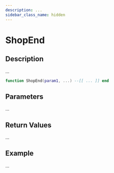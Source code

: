 ```yaml
---
description: ...
sidebar_class_name: hidden
---
```


# ShopEnd

## Description

...

```lua
function ShopEnd(param1, ...) --[[ ... ]] end
```

## Parameters

...

## Return Values

...

## Example

...

